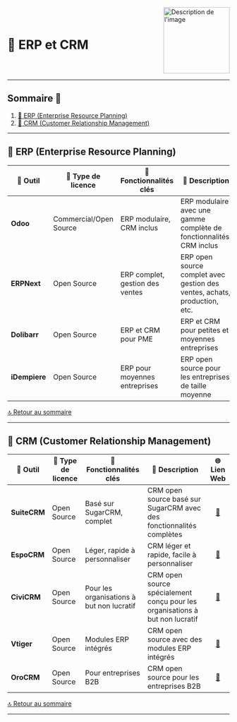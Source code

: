 <div style="display: flex; align-items: center; justify-content: space-between;">
  <h1>🏢 ERP et CRM</h1>
  <img src="img/switchtoopen1.png" alt="Description de l'image" width="150" height="150">
</div>

---

## Sommaire 📖 <a id="sommaire"></a>
1. [🔧 ERP (Enterprise Resource Planning)](#erp)
2. [👥 CRM (Customer Relationship Management)](#crm)

---

## 🔧 ERP (Enterprise Resource Planning) <a id="erp"></a>

| 🌟 **Outil** | 🔑 **Type de licence** | 🚀 **Fonctionnalités clés** | 📝 **Description** | 🌐 **Lien Web** |
|---|---|---|---|---|
| **Odoo** | Commercial/Open Source | ERP modulaire, CRM inclus | ERP modulaire avec une gamme complète de fonctionnalités, CRM inclus | <div align="center"><a href="https://www.odoo.com/">🔗</a></div> |
| **ERPNext** | Open Source | ERP complet, gestion des ventes | ERP open source complet avec gestion des ventes, achats, production, etc. | <div align="center"><a href="https://erpnext.com/">🔗</a></div> |
| **Dolibarr** | Open Source | ERP et CRM pour PME | ERP et CRM pour petites et moyennes entreprises | <div align="center"><a href="https://www.dolibarr.org/">🔗</a></div> |
| **iDempiere** | Open Source | ERP pour moyennes entreprises | ERP open source pour les entreprises de taille moyenne | <div align="center"><a href="https://www.idempiere.org/">🔗</a></div> |

[🔝 Retour au sommaire](#sommaire)

---

## 👥 CRM (Customer Relationship Management) <a id="crm"></a>

| 🌟 **Outil** | 🔑 **Type de licence** | 🚀 **Fonctionnalités clés** | 📝 **Description** | 🌐 **Lien Web** |
|---|---|---|---|---|
| **SuiteCRM** | Open Source | Basé sur SugarCRM, complet | CRM open source basé sur SugarCRM avec des fonctionnalités complètes | <div align="center"><a href="https://suitecrm.com/">🔗</a></div> |
| **EspoCRM** | Open Source | Léger, rapide à personnaliser | CRM léger et rapide, facile à personnaliser | <div align="center"><a href="https://www.espocrm.com/">🔗</a></div> |
| **CiviCRM** | Open Source | Pour les organisations à but non lucratif | CRM open source spécialement conçu pour les organisations à but non lucratif | <div align="center"><a href="https://civicrm.org/">🔗</a></div> |
| **Vtiger** | Open Source | Modules ERP intégrés | CRM open source avec des modules ERP intégrés | <div align="center"><a href="https://www.vtiger.com/open-source-crm/">🔗</a></div> |
| **OroCRM** | Open Source | Pour entreprises B2B | CRM open source pour les entreprises B2B | <div align="center"><a href="https://oroinc.com/orocrm/">🔗</a></div> |

[🔝 Retour au sommaire](#sommaire)

---

